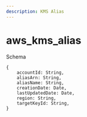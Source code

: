 ```yaml
---
description: KMS Alias
---
```


# aws_kms_alias

Schema
```
{
	accountId: String,
	aliasArn: String,
	aliasName: String,
	creationDate: Date,
	lastUpdatedDate: Date,
	region: String,
	targetKeyId: String,
}
```
